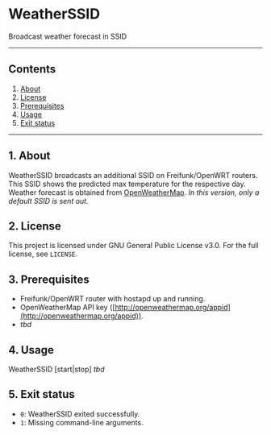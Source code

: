 # WeatherSSID
Broadcast weather forecast in SSID

***

## Contents
 1. [About](#1-about)
 2. [License](#2-license)
 3. [Prerequisites](#3-prerequisites)
 4. [Usage](#4-usage)
 5. [Exit status](#5-exit-status)

***

## 1. About

WeatherSSID broadcasts an additional SSID on Freifunk/OpenWRT routers.
This SSID shows the predicted max temperature for the respective day. Weather forecast is obtained from [OpenWeatherMap](http://openweathermap.org/).
_In this version, only a default SSID is sent out._

## 2. License

This project is licensed under GNU General Public License v3.0. For the full license, see `LICENSE`.

## 3. Prerequisites

 * Freifunk/OpenWRT router with hostapd up and running.
 * OpenWeatherMap API key ([http://openweathermap.org/appid](http://openweathermap.org/appid)).
 * _tbd_

## 4. Usage

WeatherSSID [start|stop]
_tbd_

## 5. Exit status

 * `0`: WeatherSSID exited successfully.
 * `1`: Missing command-line arguments.



